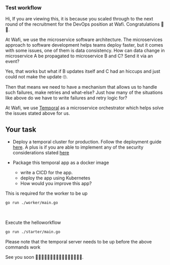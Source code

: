 ### Test workflow



Hi, If you are viewing this, it is because you scaled through to the next round of the recruitment for the  DevOps position at Wafi. Congratulations 🎉✨.

At Wafi, we use the microservice software architecture. The microservices approach to software development helps teams deploy faster, but it comes with some issues, one of them is data consistency. How can data change in microservice A be propagated to microservice B and C? Send it via an event?

Yes, that works but what if B updates itself and C had an hiccups and just could not make the update 🙄.

Then that means we need to have a mechanism that allows us to handle such failures, make retries and what-else? Just how many of the situations like above do we have to write failures and retry logic for? 

At Wafi, we use [Temporal](https://temporal.io) as a microservice orchestrator which helps solve the issues stated above for us.

## Your task

* Deploy a temporal cluster for production. Follow the deployment guide [here](https://docs.temporal.io/docs/server/production-deployment). A plus is if you are able to implement any of the security considerations stated [here](https://docs.temporal.io/docs/server/security)

* Package this temporal app as a docker image
  * write a CICD for the app.
  * deploy the app using Kubernetes
  * How would you improve this app?



This is required for the worker to be up

```bash
go run ./worker/main.go
```

​	

Execute the helloworkflow

```bash
go run ./starter/main.go
```



Please note that the temporal server needs to be up before the above commands work



See you soon 👋🏻👋🏻👋🏻👋🏻👋🏻👋🏻👋🏻👋🏻.

